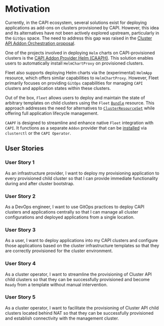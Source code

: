 # Motivation

Currently, in the CAPI ecosystem, several solutions exist for deploying applications as add-ons on clusters provisioned by CAPI. However, this idea and its alternatives have not been actively explored upstream, particularly in the `GitOps` space. The need to address this gap was raised in the [Cluster API Addon Orchestration proposal][proposal].

[proposal]: https://github.com/kubernetes-sigs/cluster-api/blob/4e60bd3e7a6d9a94ac74e3fca2d3df935ff47ed9/docs/proposals/20220712-cluster-api-addon-orchestration.md#motivation

One of the projects involved in deploying `Helm` charts on CAPI-provisioned clusters is the [CAPI Addon Provider Helm (CAAPH)][CAAPH]. This solution enables users to automatically install `HelmChartProxy` on provisioned clusters.

[CAAPH]: https://github.com/kubernetes-sigs/cluster-api-addon-provider-helm

Fleet also supports deploying Helm charts via the (experimental) `HelmApp` resource, which offers similar capabilities to `HelmChartProxy`. However, Fleet primarily focuses on providing `GitOps` capabilities for managing `CAPI` clusters and application states within these clusters.

Out of the box, `Fleet` allows users to deploy and maintain the state of arbitrary templates on child clusters using the `Fleet` [`Bundle`][] resource. This approach addresses the need for alternatives to [`ClusterResourceSet`][] while offering full application lifecycle management.

[`ClusterResourceSet`]: https://github.com/kubernetes-sigs/cluster-api/blob/4e60bd3e7a6d9a94ac74e3fca2d3df935ff47ed9/docs/proposals/20220712-cluster-api-addon-orchestration.md#why-not-clusterresourcesets
[`Bundle`]: https://fleet.rancher.io/bundle-add

`CAAPF` is designed to streamline and enhance native `Fleet` integration with `CAPI`. It functions as a separate `Addon` provider that can be [installed][] via `clusterctl` or the `CAPI Operator`.

[installed]: ./02_getting_started/01_installation.md

## User Stories

### User Story 1

As an infrastructure provider, I want to deploy my provisioning application to every provisioned child cluster so that I can provide immediate functionality during and after cluster bootstrap.

### User Story 2

As a DevOps engineer, I want to use GitOps practices to deploy CAPI clusters and applications centrally so that I can manage all cluster configurations and deployed applications from a single location.

### User Story 3

As a user, I want to deploy applications into my CAPI clusters and configure those applications based on the cluster infrastructure templates so that they are correctly provisioned for the cluster environment.

### User Story 4

As a cluster operator, I want to streamline the provisioning of Cluster API child clusters so that they can be successfully provisioned and become `Ready` from a template without manual intervention.

### User Story 5

As a cluster operator, I want to facilitate the provisioning of Cluster API child clusters located behind NAT so that they can be successfully provisioned and establish connectivity with the management cluster.
